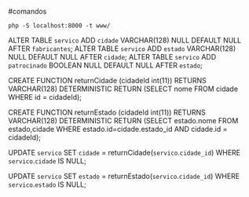 #comandos
```shell
php -S localhost:8000 -t www/
```

ALTER TABLE `servico` ADD `cidade` VARCHAR(128) NULL DEFAULT NULL AFTER `fabricantes`;
ALTER TABLE `servico` ADD `estado` VARCHAR(128) NULL DEFAULT NULL AFTER `cidade`;
ALTER TABLE `servico` ADD `patrocinado` BOOLEAN NULL DEFAULT NULL AFTER `estado`;

CREATE FUNCTION returnCidade (cidadeId int(11))
RETURNS VARCHAR(128) DETERMINISTIC
RETURN (SELECT nome FROM cidade WHERE id = cidadeId);

CREATE FUNCTION returnEstado (cidadeId int(11))
RETURNS VARCHAR(128) DETERMINISTIC
RETURN (SELECT estado.nome FROM estado,cidade WHERE estado.id=cidade.estado_id AND cidade.id = cidadeId);

UPDATE `servico` SET `cidade` = returnCidade(`servico`.`cidade_id`) WHERE `servico`.`cidade` IS NULL;

UPDATE `servico` SET `estado` = returnEstado(`servico`.`cidade_id`) WHERE `servico`.`estado` IS NULL;

